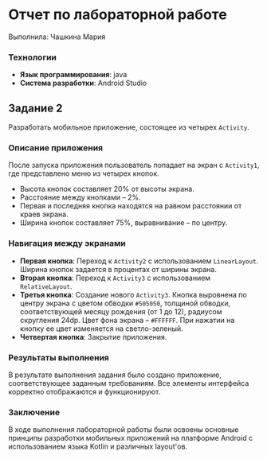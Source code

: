 # Отчет по лабораторной работе

Выполнила: Чашкина Мария
### Технологии

- **Язык программирования**: java
- **Система разработки**: Android Studio

## Задание 2

Разработать мобильное приложение, состоящее из четырех `Activity`.

### Описание приложения

После запуска приложения пользователь попадает на экран с `Activity1`, где представлено меню из четырех кнопок. 

- Высота кнопок составляет 20% от высоты экрана.
- Расстояние между кнопками – 2%.
- Первая и последняя кнопка находятся на равном расстоянии от краев экрана.
- Ширина кнопок составляет 75%, выравнивание – по центру.

### Навигация между экранами

- **Первая кнопка**: Переход к `Activity2` с использованием `LinearLayout`. Ширина кнопок задается в процентах от ширины экрана.
- **Вторая кнопка**: Переход к `Activity3` с использованием `RelativeLayout`.
- **Третья кнопка**: Создание нового `Activity3`. Кнопка выровнена по центру экрана с цветом обводки `#505050`, толщиной обводки, соответствующей месяцу рождения (от 1 до 12), радиусом скругления 24dp. Цвет фона экрана – `#FFFFFF`. При нажатии на кнопку ее цвет изменяется на светло-зеленый.
- **Четвертая кнопка**: Закрытие приложения.

### Результаты выполнения

В результате выполнения задания было создано приложение, соответствующее заданным требованиям. Все элементы интерфейса корректно отображаются и функционируют.



### Заключение

В ходе выполнения лабораторной работы были освоены основные принципы разработки мобильных приложений на платформе Android с использованием языка Kotlin и различных layout'ов.
